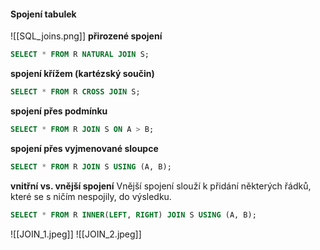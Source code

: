 #### Spojení tabulek
![[SQL_joins.png]]
**přirozené spojení**
``` sql
SELECT * FROM R NATURAL JOIN S;
```
**spojení křížem (kartézský součin)**
``` sql
SELECT * FROM R CROSS JOIN S;
```
**spojení přes podmínku**
``` sql
SELECT * FROM R JOIN S ON A > B;
```
**spojení přes vyjmenované sloupce**
``` sql
SELECT * FROM R JOIN S USING (A, B);
```
**vnitřní vs. vnější spojení**
Vnější spojení slouží k přidání některých řádků, které se s ničím nespojily, do výsledku.
``` sql
SELECT * FROM R INNER(LEFT, RIGHT) JOIN S USING (A, B);
```

![[JOIN_1.jpeg]]
![[JOIN_2.jpeg]]